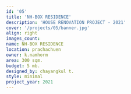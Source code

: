 ```yaml
---
id: '05'
title: 'NH-BOX RESIDENCE'
description: 'HOUSE RENOVATION PROJECT - 2021'
cover: '/projects/05/banner.jpg'
align: right
images_count:
name: NH-BOX RESIDENCE
location: prachachuen
owner: k.namhorm
area: 300 sqm.
budget: 5 mb.
designed_by: chayangkul t.
style: minimal
project_year: 2021
---
```

